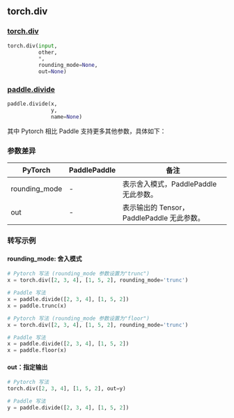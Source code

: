 ## torch.div
### [torch.div](https://pytorch.org/docs/stable/generated/torch.div.html?highlight=div#torch.div)
```python
torch.div(input,
          other,
          *,
          rounding_mode=None,
          out=None)
```

### [paddle.divide](https://www.paddlepaddle.org.cn/documentation/docs/zh/api/paddle/tensor/math/divide_cn.html#divide)
```python
paddle.divide(x,
              y,
              name=None)
```

其中 Pytorch 相比 Paddle 支持更多其他参数，具体如下：
### 参数差异
| PyTorch       | PaddlePaddle | 备注                                                   |
| ------------- | ------------ | ------------------------------------------------------ |
| rounding_mode | -            | 表示舍入模式，PaddlePaddle 无此参数。  |
| out           | -            | 表示输出的 Tensor，PaddlePaddle 无此参数。  |


### 转写示例
#### rounding_mode: 舍入模式
```python
# Pytorch 写法 (rounding_mode 参数设置为"trunc")
x = torch.div([2, 3, 4], [1, 5, 2], rounding_mode='trunc')

# Paddle 写法
x = paddle.divide([2, 3, 4], [1, 5, 2])
x = paddle.trunc(x)

# Pytorch 写法 (rounding_mode 参数设置为"floor")
x = torch.div([2, 3, 4], [1, 5, 2], rounding_mode='trunc')

# Paddle 写法
x = paddle.divide([2, 3, 4], [1, 5, 2])
x = paddle.floor(x)
```

#### out：指定输出
```python
# Pytorch 写法
torch.div([2, 3, 4], [1, 5, 2], out=y)

# Paddle 写法
y = paddle.divide([2, 3, 4], [1, 5, 2])
```
